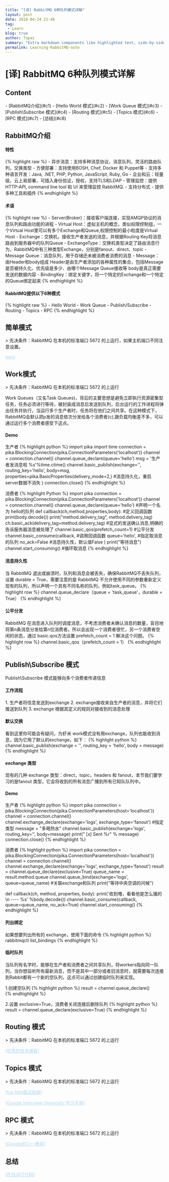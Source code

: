 ```yaml
---
title: "[译] RabbitMQ 6种队列模式详解"
layout: post
date: 2018-04-24 22:48
tag:
 - Learn
blog: true
author: Topaz
summary: "Extra markdown components like highlighted text, side-by-side items, starring/highlighting a blog or project, and embedding gists, videos etc"
permalink: Learning-RabbitMQ-note
---
```

<h1 class="title"> [译] RabbitMQ 6种队列模式详解 </h1>



<h2> Content </h2>
- [RabbitMQ介绍](#c1)
- [Hello World 模式](#c2)
- [Work Queue 模式](#c3)
- [Publish\Subscribe 模式](#c4)
- [Routing 模式](#c5)
- [Topics 模式](#c6)
- [RPC 模式](#c7)
- [总结](#c8)




<h2 id="c1"> RabbitMQ介绍 </h2>


<h4>特性</h4>
{% highlight raw %}
- 异步消息：支持多种消息协议，消息队列，灵活的路由队列，交换类型
- 方便部署：支持使用BOSH, Chef, Docker 和 Puppet等
- 支持多种语言开发：Java, .NET, PHP, Python, JavaScript, Ruby, Go
- 企业和云：轻量级，云上易部署，可插入身份验证，授权，支持TLS和LDAP
- 管理监控：提供HTTP-API, command line tool 和 UI 来管理监控 RabbitMQ.
- 支持分布式
- 提供多种工具和插件
{% endhighlight %}


<h4>术语</h4>
{% highlight raw %}
- Server(Broker)：接收客户端连接，实现AMQP协议的消息队列和路由功能的进程
- Virtual Host：虚拟主机的概念，类似权限控制组，一个Virtual Host里可以有多个Exchange和Queue,权限控制的最小粒度是Virtual Host
- Exchange：交换机，接收生产者发送的消息，并根据Routing Key将消息路由到服务器中的队列Queue
- ExchangeType：交换机类型决定了路由消息行为，RabbitMQ中有三种类型Exchange，分别是fanout、direct、topic
- Message Queue：消息队列，用于存储还未被消费者消费的消息
- Message：由Header和body组成
 	Header是由生产者添加的各种属性的集合，包括Message是否被持久化、优先级是多少、由哪个Message Queue接收等
 	body是真正需要发送的数据内容
- BindingKey：绑定关键字，将一个特定的Exchange和一个特定的Queue绑定起来
{% endhighlight %}


<h4>RabbitMQ提供以下6种模式</h4>
{% highlight raw %}
- Hello World
- Work Queue
- Publish/Subscribe
- Routing
- Topics
- RPC
{% endhighlight %}



<h2 id="c2">简单模式</h2>
> 先决条件：RabbitMQ 在本机的标准端口 5672 的上运行，如果主机端口不同注意设置。

<a style="color: #AED6F1" href="https://ai.google/education/#?modal_active=none">pass</a>



<h2 id="c3">Work模式</h2>
> 先决条件：RabbitMQ 在本机的标准端口 5672 的上运行

Work Queues（又名Task Queues)，背后的主要思想是避免立即执行资源密集型任务，任务必须进行等待，被封装成消息后发送到队列，后台运行的工作进程将弹出任务并执行，当运行多个生产者时，任务将在他们之间共享。在这种模式下，RabbitMQ会默认把p发的消息依次分发给各个消费者(c),跟负载均衡差不多，可以通过运行多个消费者感受下这点。

<h4>Demo </h4>
生产者
{% highlight python %}
import pika
import time
connection = pika.BlockingConnection(pika.ConnectionParameters('localhost'))
channel = connection.channel()
channel.queue_declare(queue='hello')
msg = '生产者发消息啦 %s'%time.ctime()
channel.basic_publish(exchange='',
	routing_key='hello',
	body=msg,
	properties=pika.BasicProperties(delivery_mode=2,)	#消息持久化，重启server数据不消失
	)
connection.close()
{% endhighlight %}

消费者
{% highlight Python %}
import pika
connection = pika.BlockingConnection(pika.ConnectionParameters('localhost'))
channel = connection.channel()
channel.queue_declare(queue='hello')    #声明一个名为 hello的队列
def callback(ch,method,properties,body):  #定义回调函数
	print(body.decode())
	print("method.delivery_tag", method.delivery_tag)
	ch.basic_ack(delivery_tag=method.delivery_tag)  #显式的发送确认消息,明确的告诉服务器消息被处理了
channel.basic_qos(prefetch_count=1)	 #公平分发
channel.basic_consume(callback,      #调用回调函数
	queue='hello',	 #指定取消息的队列
	no_ack=False   	 #消息持久性，默认值False
	)
print("等待消息")
channel.start_consuming()       #循环取消息
{% endhighlight %}

<h4>消息持久性</h4>
当 RabbitMQ 退出或崩溃时，队列和消息会被丢失，确保RabbitMQ不丢失队列，设置 durable = True，需要注意的是 RabbitMQ 不允许使用不同的参数重新定义现有的队列，所以声明一个具有不同名称的队列，例如task_queue。
{% highlight row %}
 channel.queue_declare（queue = 'task_queue'，durable = True）
{% endhighlight %}

<h4>公平分发</h4>
RabbitMQ 在消息进入队列时调度消息，不考虑消费者未确认消息的数量，盲目地将第n条消息分发给第n位消费者。所以会出现一个消费者很忙，另一个消费者空闲的状态，通过 basic.qos方法设置 prefetch_count = 1 解决这个问题。
{% highlight row %}
 channel.basic_qos（prefetch_count = 1）
{% endhighlight %}


<h2 id="c3">Publish\Subscribe 模式</h2>
Publish\Subscribe 模式能够向多个消费者传递信息

<h4>工作流程</h4>
1. 生产者将信息发送到exchange
2. exchange接收来自生产者的消息，并将它们推送到队列
3. exchange 根据其定义的规则对接收到的消息处理
<h4>默认交换</h4>
看到这里你可能会有疑问，为虾米 work模式没有用exchange，队列也能收到消息，因为它用了默认的exchange，如下： 
{% highlight python %}
channel.basic_publish(exchange = '',
    routing_key = 'hello',
    body = message)
{% endhighlight %}
<h4>exchange 类型</h4>
现有的几种 exchange 类型：direct，topic，headers 和 fanout，本节我们要学习的是fanout 类型，它会将收到的所有消息广播到所有已知队队列中。
<h4>Demo </h4>
生产者
{% highlight python %}
import pika
connection = pika.BlockingConnection(pika.ConnectionParameters(host='localhost'))
channel = connection.channel()
channel.exchange_declare(exchange='logs', exchange_type='fanout')	#指定类型
message = "多喝热水"
channel.basic_publish(exchange='logs', routing_key='', body=message)
print(" [x] Sent %r" % message)
connection.close()
{% endhighlight %}

消费者
{% highlight python %}
import pika
connection = pika.BlockingConnection(pika.ConnectionParameters(host='localhost'))
channel = connection.channel()
channel.exchange_declare(exchange='logs', exchange_type='fanout')
result = channel.queue_declare(exclusive=True)
queue_name = result.method.queue
channel.queue_bind(exchange='logs', queue=queue_name)  #关联exchange和队列
print("等待中央空调的问候")

def callback(ch, method, properties, body):
    print('收到噜，看看他是怎么骚的\n ---- %s' %body.decode())
channel.basic_consume(callback, queue=queue_name, no_ack=True)
channel.start_consuming()
{% endhighlight %}

<h4>列出绑定</h4>
如果想要列出所有的 exchange，使用下面的命令
{% highlight python %}
rabbitmqctl list_bindings
{% endhighlight %}

<h4>临时队列</h4>
当队列有名字时，能够在生产者和消费者之间共享队列，将workers指向同一队列，当你想监听所有最新消息，而不是其中一部分或者旧消息时，就需要每次连接到Rabbit都有一个新的空队列，这点可以通过创建临时队列来实现。

1.创建空队列
{% highlight python %}
result = channel.queue_declare()	
{% endhighlight %}

2.设置 exclusive=True，消费者关闭连接后删除队列
{% highlight python %}
result = channel.queue_declare(exclusive=True)
{% endhighlight %}

<h2 id="c5">Routing 模式</h2>
> 先决条件：RabbitMQ 在本机的标准端口 5672 的上运行

<a style="color: #AED6F1" href="https://www.zhihu.com/question/27471510/answer/374935368">[优秀的技术博客]	</a>


<h2 id="c6">Topics 模式</h2>
> 先决条件：RabbitMQ 在本机的标准端口 5672 的上运行

<a style="color: #AED6F1" href="https://juejin.im/post/5ad4094e6fb9a028d7011069">[tcp http面试指南]</a>

<a style="color: #AED6F1" href="https://github.com/jwasham/coding-interview-university/blob/master/translations/README-cn.md">[Google Interview University 学习手册] </a>


<h2 id="c7">RPC 模式</h2>
> 先决条件：RabbitMQ 在本机的标准端口 5672 的上运行

<a style="color: #AED6F1" href="https://developers.google.com/edu/c++/getting-started">[Google的C++教程] </a>

<h2 id="c8">总结</h2>

<a style="color: #AED6F1" href="http://rextester.com/l/python3_online_compiler">[在线运行代码] </a>



